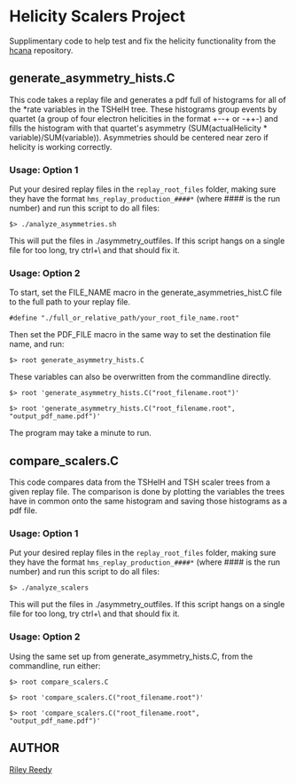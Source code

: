 # Helicity Scalers Project

Supplimentary code to help test and fix the helicity functionality from the [hcana](https://github.com/mint42/hcana) repository.

## generate_asymmetry_hists.C
This code takes a replay file and generates a pdf full of histograms for all of the *rate variables in the TSHelH tree. These histograms group events by quartet (a group of four electron helicities in the format +--+ or -++-) and fills the histogram with that quartet's asymmetry (SUM(actualHelicity * variable)/SUM(variable)). Asymmetries should be centered near zero if helicity is working correctly.

### Usage: Option 1
Put your desired replay files in the ```replay_root_files``` folder, making sure they have the format ```hms_replay_production_####*``` (where #### is the run number) and run this script to do all files:

```$> ./analyze_asymmetries.sh```

This will put the files in ./asymmetry_outfiles. If this script hangs on a single file for too long, try ctrl+\ and that should fix it.

### Usage: Option 2

To start, set the FILE_NAME macro in the generate_asymmetries_hist.C file to the full path to your replay file.

```#define "./full_or_relative_path/your_root_file_name.root"```

Then set the PDF_FILE macro in the same way to set the destination file name, and run:

```$> root generate_asymmetry_hists.C```

These variables can also be overwritten from the commandline directly.

```$> root 'generate_asymmetry_hists.C("root_filename.root")'```

```$> root 'generate_asymmetry_hists.C("root_filename.root", "output_pdf_name.pdf")'```

The program may take a minute to run.

## compare_scalers.C
This code compares data from the TSHelH and TSH scaler trees from a given replay file. The comparison is done by plotting the variables the trees have in common onto the same histogram and saving those histograms as a pdf file.

### Usage: Option 1
Put your desired replay files in the ```replay_root_files``` folder, making sure they have the format ```hms_replay_production_####*``` (where #### is the run number) and run this script to do all files:

```$> ./analyze_scalers```

This will put the files in ./asymmetry_outfiles. If this script hangs on a single file for too long, try ctrl+\ and that should fix it.

### Usage: Option 2

Using the same set up from generate_asymmetry_hists.C, from the commandline, run either:

```$> root compare_scalers.C```

```$> root 'compare_scalers.C("root_filename.root")'```

```$> root 'compare_scalers.C("root_filename.root", "output_pdf_name.pdf")'```

## AUTHOR

[Riley Reedy](https://github.com/mint42)
